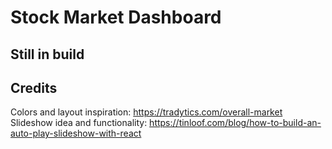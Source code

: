 # Stock Market Dashboard

## Still in build

## Credits
Colors and layout inspiration: https://tradytics.com/overall-market
Slideshow idea and functionality: https://tinloof.com/blog/how-to-build-an-auto-play-slideshow-with-react